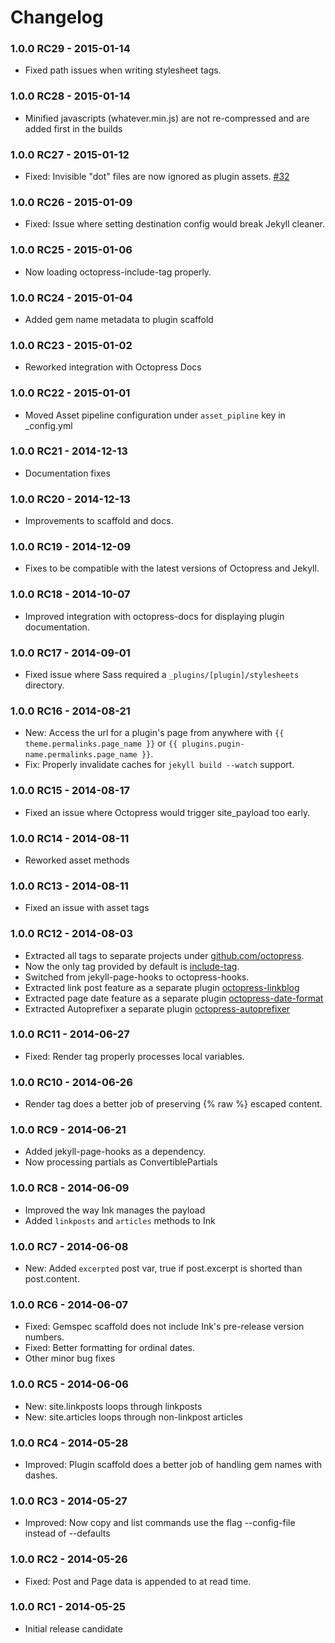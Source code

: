 # Changelog

### 1.0.0 RC29 - 2015-01-14

- Fixed path issues when writing stylesheet tags.

### 1.0.0 RC28 - 2015-01-14

- Minified javascripts (whatever.min.js) are not re-compressed and are added first in the builds

### 1.0.0 RC27 - 2015-01-12

- Fixed: Invisible "dot" files are now ignored as plugin assets. [#32](https://github.com/octopress/ink/issues/32)

### 1.0.0 RC26 - 2015-01-09

- Fixed: Issue where setting destination config would break Jekyll cleaner.

### 1.0.0 RC25 - 2015-01-06

- Now loading octopress-include-tag properly.

### 1.0.0 RC24 - 2015-01-04

- Added gem name metadata to plugin scaffold

### 1.0.0 RC23 - 2015-01-02

- Reworked integration with Octopress Docs

### 1.0.0 RC22 - 2015-01-01

- Moved Asset pipeline configuration under `asset_pipline` key in _config.yml 

### 1.0.0 RC21 - 2014-12-13

- Documentation fixes

### 1.0.0 RC20 - 2014-12-13

- Improvements to scaffold and docs.

### 1.0.0 RC19 - 2014-12-09

- Fixes to be compatible with the latest versions of Octopress and Jekyll.

### 1.0.0 RC18 - 2014-10-07

- Improved integration with octopress-docs for displaying plugin documentation.

### 1.0.0 RC17 - 2014-09-01

- Fixed issue where Sass required a `_plugins/[plugin]/stylesheets` directory.

### 1.0.0 RC16 - 2014-08-21

- New: Access the url for a plugin's page from anywhere with `{{ theme.permalinks.page_name }}` or `{{ plugins.pugin-name.permalinks.page_name }}`.
- Fix: Properly invalidate caches for `jekyll build --watch` support.

### 1.0.0 RC15 - 2014-08-17

- Fixed an issue where Octopress would trigger site_payload too early. 

### 1.0.0 RC14 - 2014-08-11

- Reworked asset methods

### 1.0.0 RC13 - 2014-08-11

- Fixed an issue with asset tags

### 1.0.0 RC12 - 2014-08-03

- Extracted all tags to separate projects under [github.com/octopress](https://github.com/octopress).
- Now the only tag provided by default is [include-tag](https://github.com/octopress/include-tag).
- Switched from jekyll-page-hooks to octopress-hooks.
- Extracted link post feature as a separate plugin [octopress-linkblog](https://github.com/octopress/linkblog)
- Extracted page date feature as a separate plugin [octopress-date-format](https://github.com/octopress/date-format)
- Extracted Autoprefixer a separate plugin [octopress-autoprefixer](https://github.com/octopress/autoprefixer)

### 1.0.0 RC11 - 2014-06-27

- Fixed: Render tag properly processes local variables.

### 1.0.0 RC10 - 2014-06-26

- Render tag does a better job of preserving {% raw %} escaped content.

### 1.0.0 RC9 - 2014-06-21

- Added jekyll-page-hooks as a dependency.
- Now processing partials as ConvertiblePartials

### 1.0.0 RC8 - 2014-06-09

- Improved the way Ink manages the payload
- Added `linkposts` and `articles` methods to Ink

### 1.0.0 RC7 - 2014-06-08

- New: Added `excerpted` post var, true if post.excerpt is shorted than post.content.

### 1.0.0 RC6 - 2014-06-07

- Fixed: Gemspec scaffold does not include Ink's pre-release version numbers.
- Fixed: Better formatting for ordinal dates.
- Other minor bug fixes

### 1.0.0 RC5 - 2014-06-06

- New: site.linkposts loops through linkposts
- New: site.articles loops through non-linkpost articles

### 1.0.0 RC4 - 2014-05-28

- Improved: Plugin scaffold does a better job of handling gem names with dashes.

### 1.0.0 RC3 - 2014-05-27

- Improved: Now copy and list commands use the flag --config-file instead of --defaults

### 1.0.0 RC2 - 2014-05-26

- Fixed: Post and Page data is appended to at read time.

### 1.0.0 RC1 - 2014-05-25

- Initial release candidate
